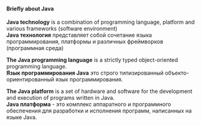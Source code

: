 #### Briefly about Java
  
**Java technology** is a combination of programming language, platform and various frameworks (software environment)<br/>
**Java технология** представляет собой сочетание языка программирования, платформы и различных фреймворков (программная среда)<br/>

**The Java programming language** is a strictly typed object-oriented programming language.<br/>
**Язык программирования Java** это строго типизированный объекто-ориентированный язык программирования.<br/>

**The Java platform** is a set of hardware and software for the development and execution of programs written in Java.<br/>
**Java платформа** - это комплекс аппаратного и программного обеспечения для разработки и исполнения программ, написанных на языке Java.<br/>

